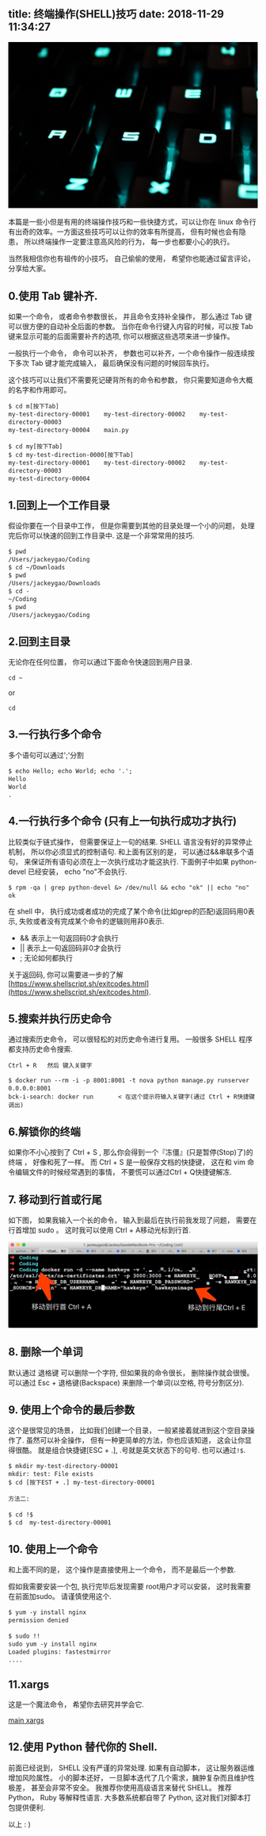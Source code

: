 title: 终端操作(SHELL)技巧
date: 2018-11-29 11:34:27
---

![](/uploads/images/shell-tips.jpeg "cover")


本篇是一些小但是有用的终端操作技巧和一些快捷方式，可以让你在 linux 命令行有出奇的效率。一方面这些技巧可以让你的效率有所提高， 但有时候也会有隐患， 所以终端操作一定要注意高风险的行为， 每一步也都要小心的执行。

当然我相信你也有祖传的小技巧， 自己偷偷的使用， 希望你也能通过留言评论， 分享给大家。


## 0.使用 Tab 键补齐.

如果一个命令， 或者命令参数很长， 并且命令支持补全操作， 那么通过 Tab 键可以很方便的自动补全后面的参数。 当你在命令行键入内容的时候，可以按 Tab 键来显示可能的后面需要补齐的选项, 你可以根据这些选项来进一步操作。

一般执行一个命令， 命令可以补齐， 参数也可以补齐，一个命令操作一般连续按下多次 Tab 键才能完成输入， 最后确保没有问题的时候回车执行。 

这个技巧可以让我们不需要死记硬背所有的命令和参数， 你只需要知道命令大概的名字和作用即可。

```shell
$ cd m[按下Tab]
my-test-directory-00001    my-test-directory-00002    my-test-directory-00003
my-test-directory-00004    main.py

$ cd my[按下Tab]
$ cd my-test-direction-0000[按下Tab]
my-test-directory-00001    my-test-directory-00002    my-test-directory-00003
my-test-directory-00004
```


## 1.回到上一个工作目录

假设你要在一个目录中工作， 但是你需要到其他的目录处理一个小的问题， 处理完后你可以快速的回到工作目录中. 这是一个非常常用的技巧.

```shell
$ pwd
/Users/jackeygao/Coding
$ cd ~/Downloads
$ pwd
/Users/jackeygao/Downloads
$ cd -
~/Coding
$ pwd
/Users/jackeygao/Coding
```

## 2.回到主目录

无论你在任何位置， 你可以通过下面命令快速回到用户目录.

```shell
cd ~
```

or 

```shell
cd 
```

## 3.一行执行多个命令

多个语句可以通过';'分割

```shell
$ echo Hello; echo World; echo '.';
Hello
World
.
```

## 4.一行执行多个命令 (只有上一句执行成功才执行)

比较类似于链式操作， 但需要保证上一句的结果. SHELL 语言没有好的异常停止机制， 所以你必须显式的控制语句.  和上面有区别的是， 可以通过&&串联多个语句， 来保证所有语句必须在上一次执行成功才能这执行. 下面例子中如果 python-devel 已经安装， echo "no"不会执行. 

```shell
$ rpm -qa | grep python-devel &> /dev/null && echo "ok" || echo "no"
ok
```

在 shell 中， 执行成功或者成功的完成了某个命令(比如grep的匹配)返回码用0表示, 失败或者没有完成某个命令的逻辑则用非0表示. 

- && 表示上一句返回码0才会执行
- || 表示上一句返回码非0才会执行
- ; 无论如何都执行

关于返回码, 你可以需要进一步的了解[https://www.shellscript.sh/exitcodes.html](https://www.shellscript.sh/exitcodes.html).


## 5.搜索并执行历史命令

通过搜索历史命令， 可以很轻松的对历史命令进行复用。 一般很多 SHELL 程序都支持历史命令搜索.

```shell
Ctrl + R   然后 键入关键字
```

```shell
$ docker run --rm -i -p 8001:8001 -t nova python manage.py runserver 0.0.0.0:8001
bck-i-search: docker run       < 在这个提示符输入关键字(通过 Ctrl + R快捷键调出)
```

## 6.解锁你的终端

如果你不小心按到了 Ctrl + S , 那么你会得到一个『冻僵』(只是暂停(Stop)了)的终端 ， 好像和死了一样。 而 Ctrl + S 是一般保存文档的快捷键， 这在和 vim 命令编辑文件的时候经常遇到的事情， 不要慌可以通过Ctrl + Q快捷键解冻. 


## 7. 移动到行首或行尾

如下图， 如果我输入一个长的命令， 输入到最后在执行前我发现了问题， 需要在行首增加 sudo 。 这时我可以使用 Ctrl  + A移动光标到行首.

![](/uploads/images/move-to-first-and-move-to-end.jpeg)

## 8. 删除一个单词

默认通过 退格键 可以删除一个字符, 但如果我的命令很长， 删除操作就会很慢。 可以通过 Esc + 退格键(Backspace) 来删除一个单词(以空格, 符号分割区分).


## 9. 使用上个命令的最后参数

这个是很常见的场景， 比如我们创建一个目录， 一般紧接着就进到这个空目录操作了. 虽然可以补全操作， 但有一种更简单的方法，你也应该知道， 这会让你显得很酷。 就是组合快捷键[ESC + .], .号就是英文状态下的句号. 也可以通过`!$`.

```shell
$ mkdir my-test-directory-00001
mkdir: test: File exists
$ cd [按下EST + .] my-test-directory-00001

方法二:

$ cd !$
$ cd  my-test-directory-00001
```


## 10. 使用上一个命令

和上面不同的是， 这个操作是直接使用上一个命令， 而不是最后一个参数.

假如我需要安装一个包, 执行完毕后发现需要 root用户才可以安装， 这时我需要在前面加sudo。 请谨慎使用这个.

```shell
$ yum -y install nginx
permission denied

$ sudo !!
sudo yum -y install nginx
Loaded plugins: fastestmirror
....
```

## 11.xargs 

这是一个魔法命令， 希望你去研究并学会它.

[main xargs](http://man7.org/linux/man-pages/man1/xargs.1.html)


## 12.使用 Python 替代你的 Shell.

前面已经说到， SHELL 没有严谨的异常处理. 如果有自动脚本， 这让服务器运维增加风险属性。 小的脚本还好， 一旦脚本迭代了几个需求，臃肿复杂而且维护性极差， 甚至会非常不安全。 我推荐你使用高级语言来替代 SHELL。 推荐 Python， Ruby 等解释性语言. 大多数系统都自带了 Python, 这对我们对脚本打包提供便利.


以上 : )

